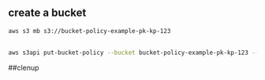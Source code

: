 ## create a bucket
```sh
aws s3 mb s3://bucket-policy-example-pk-kp-123
```

##

```sh
aws s3api put-bucket-policy --bucket bucket-policy-example-pk-kp-123 --policy file://policy.json
```

##clenup